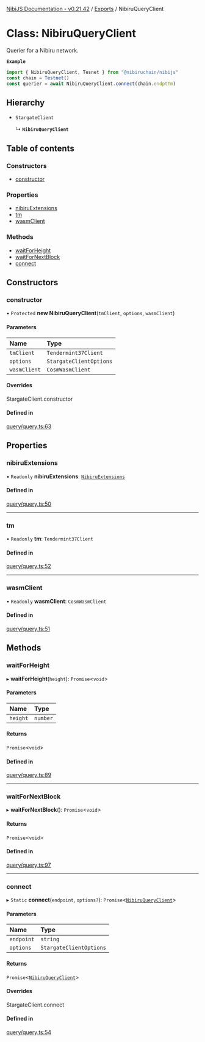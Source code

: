 [NibiJS Documentation - v0.21.42](../intro.md) / [Exports](../modules.md) / NibiruQueryClient

# Class: NibiruQueryClient

Querier for a Nibiru network.

**`Example`**

```ts
import { NibiruQueryClient, Tesnet } from "@nibiruchain/nibijs"
const chain = Testnet()
const querier = await NibiruQueryClient.connect(chain.endptTm)
```

## Hierarchy

- `StargateClient`

  ↳ **`NibiruQueryClient`**

## Table of contents

### Constructors

- [constructor](NibiruQueryClient.md#constructor)

### Properties

- [nibiruExtensions](NibiruQueryClient.md#nibiruextensions)
- [tm](NibiruQueryClient.md#tm)
- [wasmClient](NibiruQueryClient.md#wasmclient)

### Methods

- [waitForHeight](NibiruQueryClient.md#waitforheight)
- [waitForNextBlock](NibiruQueryClient.md#waitfornextblock)
- [connect](NibiruQueryClient.md#connect)

## Constructors

### constructor

• `Protected` **new NibiruQueryClient**(`tmClient`, `options`, `wasmClient`)

#### Parameters

| Name         | Type                    |
| :----------- | :---------------------- |
| `tmClient`   | `Tendermint37Client`    |
| `options`    | `StargateClientOptions` |
| `wasmClient` | `CosmWasmClient`        |

#### Overrides

StargateClient.constructor

#### Defined in

[query/query.ts:63](https://github.com/NibiruChain/ts-sdk/blob/d2a4311/packages/nibijs/src/query/query.ts#L63)

## Properties

### nibiruExtensions

• `Readonly` **nibiruExtensions**: [`NibiruExtensions`](../modules.md#nibiruextensions)

#### Defined in

[query/query.ts:50](https://github.com/NibiruChain/ts-sdk/blob/d2a4311/packages/nibijs/src/query/query.ts#L50)

---

### tm

• `Readonly` **tm**: `Tendermint37Client`

#### Defined in

[query/query.ts:52](https://github.com/NibiruChain/ts-sdk/blob/d2a4311/packages/nibijs/src/query/query.ts#L52)

---

### wasmClient

• `Readonly` **wasmClient**: `CosmWasmClient`

#### Defined in

[query/query.ts:51](https://github.com/NibiruChain/ts-sdk/blob/d2a4311/packages/nibijs/src/query/query.ts#L51)

## Methods

### waitForHeight

▸ **waitForHeight**(`height`): `Promise`<`void`\>

#### Parameters

| Name     | Type     |
| :------- | :------- |
| `height` | `number` |

#### Returns

`Promise`<`void`\>

#### Defined in

[query/query.ts:89](https://github.com/NibiruChain/ts-sdk/blob/d2a4311/packages/nibijs/src/query/query.ts#L89)

---

### waitForNextBlock

▸ **waitForNextBlock**(): `Promise`<`void`\>

#### Returns

`Promise`<`void`\>

#### Defined in

[query/query.ts:97](https://github.com/NibiruChain/ts-sdk/blob/d2a4311/packages/nibijs/src/query/query.ts#L97)

---

### connect

▸ `Static` **connect**(`endpoint`, `options?`): `Promise`<[`NibiruQueryClient`](NibiruQueryClient.md)\>

#### Parameters

| Name       | Type                    |
| :--------- | :---------------------- |
| `endpoint` | `string`                |
| `options`  | `StargateClientOptions` |

#### Returns

`Promise`<[`NibiruQueryClient`](NibiruQueryClient.md)\>

#### Overrides

StargateClient.connect

#### Defined in

[query/query.ts:54](https://github.com/NibiruChain/ts-sdk/blob/d2a4311/packages/nibijs/src/query/query.ts#L54)
